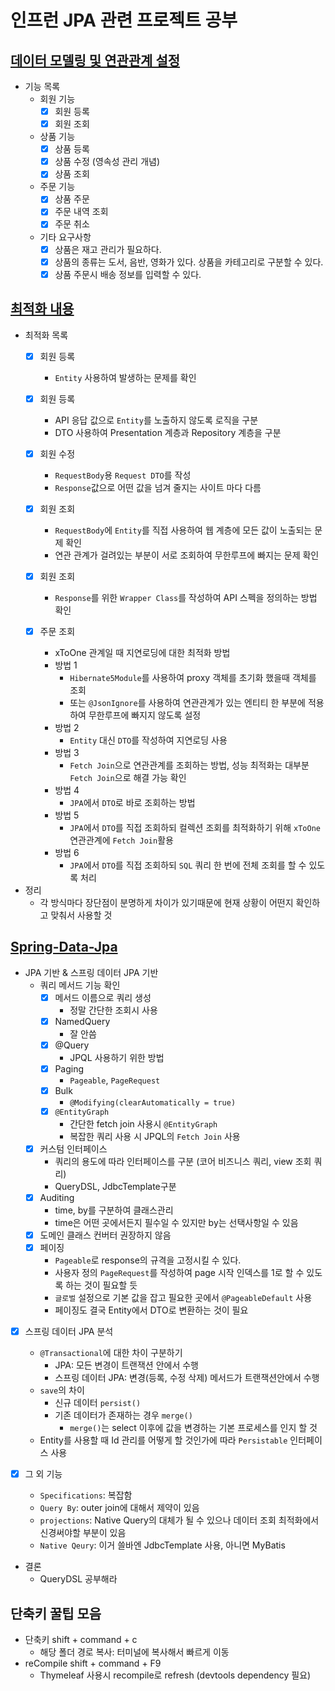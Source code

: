 # 인프런 JPA 관련 프로젝트 공부

## [데이터 모델링 및 연관관계 설정](springboot-jpa-shop/README.md)
- 기능 목록
  - 회원 기능
    - [x] 회원 등록
    - [x] 회원 조회
  - 상품 기능
    - [x] 상품 등록
    - [x] 상품 수정 (영속성 관리 개념)
    - [x] 상품 조회
  - 주문 기능
    - [x] 상품 주문
    - [x] 주문 내역 조회
    - [x] 주문 취소
  - 기타 요구사항
    - [x] 상품은 재고 관리가 필요하다.
    - [x] 상품의 종류는 도서, 음반, 영화가 있다. 상품을 카테고리로 구분할 수 있다.
    - [x] 상품 주문시 배송 정보를 입력할 수 있다.

## [최적화 내용](springboot-jpa-shop-optimize/README.md)

- 최적화 목록
  - [x] 회원 등록
    - `Entity` 사용하여 발생하는 문제를 확인
  - [x] 회원 등록
    - API 응답 값으로 `Entity`를 노출하지 않도록 로직을 구분
    - DTO 사용하여 Presentation 계층과 Repository 계층을 구분
  - [x] 회원 수정 
    - `RequestBody`용 `Request DTO`를 작성 
    - `Response`값으로 어떤 값을 넘겨 줄지는 사이트 마다 다름
  - [x] 회원 조회 
    - `RequestBody`에 `Entity`를 직접 사용하여 웹 계층에 모든 값이 노출되는 문제 확인
    - 연관 관계가 걸려있는 부분이 서로 조회하여 무한루프에 빠지는 문제 확인
  - [x] 회원 조회
    - `Response`를 위한 `Wrapper Class`를 작성하여 API 스펙을 정의하는 방법 확인

  - [x] 주문 조회
    - xToOne 관계일 때 지연로딩에 대한 최적화 방법
    - 방법 1
      - `Hibernate5Module`를 사용하여 proxy 객체를 초기화 했을때 객체를 조회
      - 또는 `@JsonIgnore`를 사용하여 연관관계가 있는 엔티티 한 부분에 적용하여 무한루프에 빠지지 않도록 설정
    - 방법 2
      - `Entity` 대신 `DTO`를 작성하여 지연로딩 사용
    - 방법 3
      - `Fetch Join`으로 연관관계를 조회하는 방법, 성능 최적화는 대부분 `Fetch Join`으로 해결 가능 확인
    - 방법 4
      - `JPA`에서 `DTO`로 바로 조회하는 방법
    - 방법 5
      - `JPA`에서 `DTO`를 직접 조회하되 컬렉션 조회를 최적화하기 위해 `xToOne` 연관관계에 `Fetch Join`활용
    - 방법 6
      - `JPA`에서 `DTO`를 직접 조회하되 `SQL` 쿼리 한 번에 전체 조회를 할 수 있도록 처리

- 정리
  - 각 방식마다 장단점이 분명하게 차이가 있기때문에 현재 상황이 어떤지 확인하고 맞춰서 사용할 것

## [Spring-Data-Jpa](/springboot-jpa-data/README.md)
- JPA 기반 & 스프링 데이터 JPA 기반
  - 쿼리 메서드 기능 확인
    - [x] 메서드 이름으로 쿼리 생성
      - 정말 간단한 조회시 사용
    - [x] NamedQuery
      - 잘 안씀
    - [x] @Query
       - JPQL 사용하기 위한 방법 
    - [x] Paging
        - `Pageable`, `PageRequest`
    - [x] Bulk
        - `@Modifying(clearAutomatically = true)`
    - [x] `@EntityGraph`
      - 간단한 fetch join 사용시 `@EntityGraph`
      - 복잡한 쿼리 사용 시 JPQL의 `Fetch Join` 사용
  - [x] 커스텀 인터페이스
    - 쿼리의 용도에 따라 인터페이스를 구분 (코어 비즈니스 쿼리, view 조회 쿼리)
    - QueryDSL, JdbcTemplate구분
  - [x] Auditing
    - time, by를 구분하여 클래스관리
    - time은 어떤 곳에서든지 필수일 수 있지만 by는 선택사항일 수 있음
  - [x] 도메인 클래스 컨버터 권장하지 않음
  - [x] 페이징
    - `Pageable`로 response의 규격을 고정시킬 수 있다.
    - 사용자 정의 `PageRequest`를 작성하여 page 시작 인덱스를 1로 할 수 있도록 하는 것이 필요할 듯
    - `글로벌` 설정으로 기본 값을 잡고 필요한 곳에서 `@PageableDefault` 사용
    - 페이징도 결국 Entity에서 DTO로 변환하는 것이 필요

- [x] 스프링 데이터 JPA 분석
  - `@Transactional`에 대한 차이 구분하기
    - JPA: 모든 변경이 트랜잭션 안에서 수행
    - 스프링 데이터 JPA: 변경(등록, 수정 삭제) 메서드가 트랜잭션안에서 수행
  - `save`의 차이
    - 신규 데이터 `persist()`
    - 기존 데이터가 존재하는 경우 `merge()`
      - `merge()`는 select 이후에 값을 변경하는 기본 프로세스를 인지 할 것
  - Entity를 사용할 때 Id 관리를 어떻게 할 것인가에 따라 `Persistable` 인터페이스 사용 

- [x] 그 외 기능
  - `Specifications`: 복잡함
  - `Query By`: outer join에 대해서 제약이 있음
  - `projections`: Native Query의 대체가 될 수 있으나 데이터 조회 최적화에서 신경써야할 부분이 있음
  - `Native Qeury`: 이거 쓸바엔 JdbcTemplate 사용, 아니면 MyBatis

- 결론
  - QueryDSL 공부해라

## 단축키 꿀팁 모음
- 단축키 shift + command + c
    - 해당 폴더 경로 복사: 터미널에 복사해서 빠르게 이동
- reCompile shift + command + F9
    - Thymeleaf 사용시 recompile로 refresh (devtools dependency 필요)
